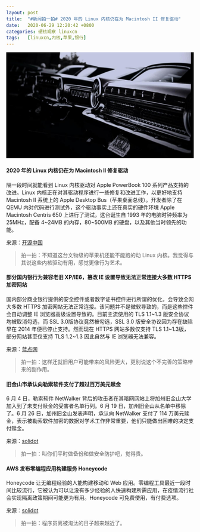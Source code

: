 ```yaml
---
layout: post
title:	"#新闻拍一拍# 2020 年的 Linux 内核仍在为 Macintosh II 修复驱动"
date:	2020-06-29 12:20:42 +0800 
categories:	硬核观察 linuxcn 
tags:	[linuxcn,内核,苹果,银行]
---
```



![](/Asserts/Images/album/202006/29/122027ir5jb8jv5hzuj2b8.jpg)


#### 2020 年的 Linux 内核仍在为 Macintosh II 修复驱动


隔一段时间就能看到 Linux 内核驱动对 Apple PowerBook 100 系列产品支持的改进。Linux 内核正在对其驱动程序进行一些修复和改进工作，以更好地支持 Macintosh II 系统上的 Apple Desktop Bus（苹果桌面总线）。开发者除了在 QEMU 内对代码进行测试外，这个驱动事实上还在真实的硬件环境 Apple Macintosh Centris 650 上进行了测试，这台诞生自 1993 年的电脑时钟频率为 25MHz，配备 4~24MB 的内存，80~500MB 的硬盘，以及其他当时领先的功能。


来源：[开源中国](https://www.oschina.net/news/116784/2020-linux-macintosh-2-adb)



> 
> 拍一拍：不知道这台文物级的苹果机还能不能跑的动 Linux 内核。我觉得与其说这些内核驱动有用，感觉更像行为艺术。
> 
> 
> 


#### 部分国内银行为兼容老旧 XP/IE6，篡改 IE 设置导致无法正常连接大多数 HTTPS 加密网站


国内部分商业银行提供的安全控件或者数字证书控件进行所谓的优化，会导致全网大多数 HTTPS 加密网站无法正常连接。该问题并不是微软导致的，而是这些控件会自动调整 IE 浏览器高级设置导致的。目前主流使用的 TLS 1.1~1.3 版安全协议均被取消勾选，而 SSL 3.0版协议竟然被勾选，SSL 3.0 版安全协议因为存在缺陷早在 2014 年便已停止支持。然而现在 HTTPS 网站多数仅支持 TLS 1.1~1.3版，部分网站甚至仅支持 TLS 1.2~1.3 因此自然与 IE 浏览器无法兼容。


来源：[蓝点网](https://www.landiannews.com/archives/76100.html)



> 
> 拍一拍：这样迁就旧用户可能带来的风险更大，更别说这个不完善的策略带来的副作用。 
> 
> 
> 


#### 旧金山市承认向勒索软件支付了超过百万美元赎金


6 月 4 日，勒索软件 NetWalker 背后的攻击者在其暗网网站上将加州旧金山大学加入到了未支付赎金的受害者名单行列。6 月 19 日，加州旧金山从名单中移除了。6 月 26 日，加州旧金山发表声明，承认向 NetWalker 支付了 114 万美元赎金，表示被勒索软件加密的数据对学术工作非常重要，他们只能做出困难的决定支付赎金。


来源：[solidot](https://www.solidot.org/story?sid=64780)



> 
> 拍一拍：叫你们平时做备份和做安全防护吧，觉得贵。
> 
> 
> 


#### AWS 发布零编程应用构建服务 Honeycode


Honeycode 让无编程经验的人能构建移动和 Web 应用。零编程工具最近一段时间比较流行，它被认为可以让没有多少经验的人快速构建所需应用，在疫情流行社会实现隔离政策期间可能更为有用。Honeycode 可免费使用，有付费选项。


来源：[solidot](https://www.solidot.org/story?sid=64785)



> 
> 拍一拍：程序员离被淘汰的日子越来越近了。
> 
> 
>
